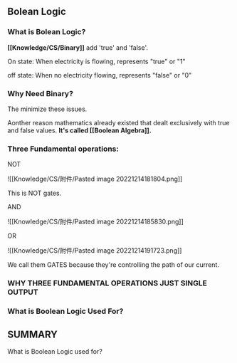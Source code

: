## Bolean Logic

### What is Bolean Logic?

**[[Knowledge/CS/Binary]]** add 'true' and 'false'.

On state: When electricity is flowing, represents "true" or "1"

off state: When no electricity flowing, represents "false" or "0"

### Why Need Binary?

The minimize these issues.

Aonther reason mathematics already existed that dealt exclusively with true and false values. **It's called [[Boolean Algebra]].**

### **Three Fundamental operations:**

NOT

![[Knowledge/CS/附件/Pasted image 20221214181804.png]]

This is NOT gates.

AND

![[Knowledge/CS/附件/Pasted image 20221214185830.png]]

OR

![[Knowledge/CS/附件/Pasted image 20221214191723.png]]

We call them GATES because they're controlling the path of our current.

### **WHY THREE FUNDAMENTAL OPERATIONS JUST SINGLE OUTPUT**

### What is Boolean Logic Used For?

## SUMMARY

What is Boolean Logic used for?
